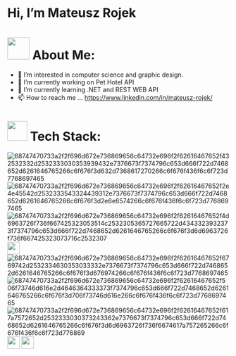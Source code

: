 # Hi, I’m Mateusz Rojek

# <img src="https://github.com/user-attachments/assets/c8f98412-3528-47f9-a2cd-7b09362e4c18" height="50" /> About Me:
- 👀 I’m interested in computer science and graphic design.
- 🔭 I’m currently working on Pet Hotel API
- 🌱 I’m currently learning .NET and REST WEB API
- 📫 How to reach me ... https://www.linkedin.com/in/mateusz-rojek/

# <img src="https://github.com/user-attachments/assets/f374f33e-9055-4619-913d-3769211f038e" height="45" /> Tech Stack:
![68747470733a2f2f696d672e736869656c64732e696f2f62616467652f432532332d2532333030353939432e7376673f7374796c653d666f722d7468652d6261646765266c6f676f3d632d7368617270266c6f676f436f6c6f723d7768697465](https://github.com/user-attachments/assets/17bd6f2a-57b0-4f1c-9ba0-b7b1614cca3a)
![68747470733a2f2f696d672e736869656c64732e696f2f62616467652f2e4e45542d2532333543324439312e7376673f7374796c653d666f722d7468652d6261646765266c6f676f3d2e6e6574266c6f676f436f6c6f723d7768697465](https://github.com/user-attachments/assets/52eba2e8-b62b-461e-85a8-0f07acba3202)
![68747470733a2f2f696d672e736869656c64732e696f2f62616467652f4d6963726f736f667425323053514c2532305365727665722d4343323932373f7374796c653d666f722d7468652d6261646765266c6f676f3d6d6963726f736f667425323073716c2532307](https://github.com/user-attachments/assets/0e62039f-2bef-49c5-aa91-3a624dc4585e)
<img src="https://github.com/user-attachments/assets/0dfa24dc-b8f1-4557-a97a-38e46a646492" height="28" />
</br>
![68747470733a2f2f696d672e736869656c64732e696f2f62616467652f6769742d2532334630353033332e7376673f7374796c653d666f722d7468652d6261646765266c6f676f3d676974266c6f676f436f6c6f723d7768697465](https://github.com/user-attachments/assets/a4405a3e-5424-4538-b57b-8880281f5987)
![68747470733a2f2f696d672e736869656c64732e696f2f62616467652f506f73746d616e2d4646364333373f7374796c653d666f722d7468652d6261646765266c6f676f3d706f73746d616e266c6f676f436f6c6f723d7768697465](https://github.com/user-attachments/assets/5e789ad3-4d71-431b-ab28-7a54d65ec6fa)
![68747470733a2f2f696d672e736869656c64732e696f2f62616467652f617a7572652d2532333030373243362e7376673f7374796c653d666f722d7468652d6261646765266c6f676f3d6d6963726f736f6674617a757265266c6f676f436f6c6f723d776869](https://github.com/user-attachments/assets/3df19d58-7358-4294-b95e-4cc1dfd25555)
</br>
<img src="https://github.com/user-attachments/assets/5e14c8ee-fbca-4300-8f56-4ab1ff47ad7a" height="28" /> <img src="https://github.com/user-attachments/assets/8c6b4366-9d21-4db5-ad2f-f77b3ef79044" height="28" />

<!---
rojekmateusz/rojekmateusz is a ✨ special ✨ repository because its `README.md` (this file) appears on your GitHub profile.
You can click the Preview link to take a look at your changes.
--->





